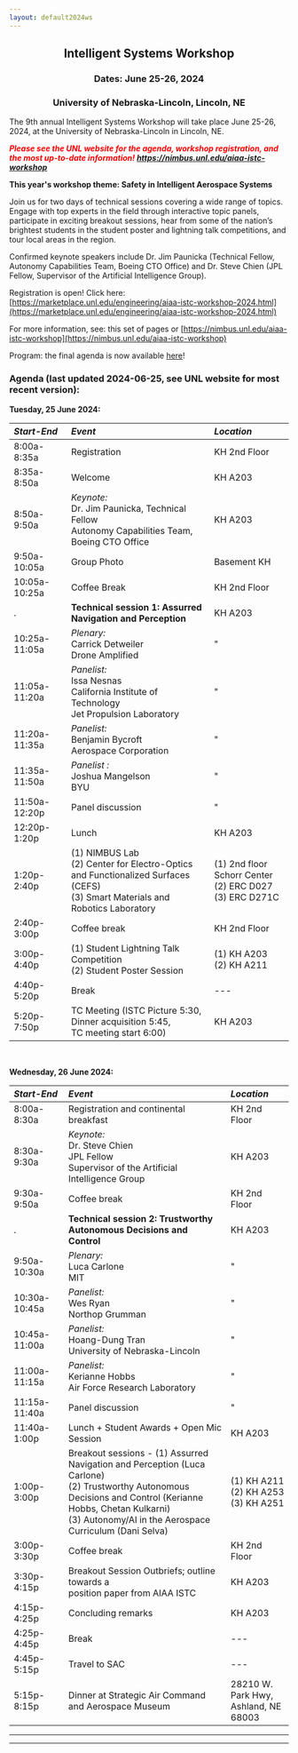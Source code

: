 ```yaml
---
layout: default2024ws
---
```


<h2 align="center">Intelligent Systems Workshop</h2>
<h3 align="center">Dates: June 25-26, 2024</h3>
<h3 align="center">University of Nebraska-Lincoln, Lincoln, NE</h3>

The 9th annual Intelligent Systems Workshop will take place June 25-26, 2024, at the University of Nebraska-Lincoln in Lincoln, NE.

<p style="color:red;"><i><b>Please see the UNL website for the agenda, workshop registration, and the most up-to-date information! <a href="https://nimbus.unl.edu/aiaa-istc-workshop">https://nimbus.unl.edu/aiaa-istc-workshop</a></b></i></p>

**This year's workshop theme: Safety in Intelligent Aerospace Systems**

Join us for two days of technical sessions covering a wide range of topics. Engage with top experts in the field through interactive topic panels, participate in exciting breakout sessions, hear from some of the nation’s brightest students in the student poster and lightning talk competitions, and tour local areas in the region.

Confirmed keynote speakers include Dr. Jim Paunicka (Technical Fellow, Autonomy Capabilities Team, Boeing CTO Office) and Dr. Steve Chien (JPL Fellow, Supervisor of the Artificial Intelligence Group).

Registration is open! Click here: [https://marketplace.unl.edu/engineering/aiaa-istc-workshop-2024.html](https://marketplace.unl.edu/engineering/aiaa-istc-workshop-2024.html)

For more information, see: this set of pages or [https://nimbus.unl.edu/aiaa-istc-workshop](https://nimbus.unl.edu/aiaa-istc-workshop)

<!--
(Please note that this workshop will be an in-person only event.)
-->
Program: the final agenda is now available <a href="https://nimbus.unl.edu/aiaa-istc-workshop">here</a>!

### Agenda (last updated 2024-06-25, see UNL website for most recent version): ###

**Tuesday, 25 June 2024:**

| ***Start-End*** | ***Event*** | ***Location*** |
| :-------------- | :---------- | :------------- |
| 8:00a-8:35a | Registration | KH 2nd Floor |
| 8:35a-8:50a | Welcome | KH A203 |
| 8:50a-9:50a | *Keynote:*<br>Dr. Jim Paunicka, Technical Fellow<br>Autonomy Capabilities Team, Boeing CTO Office | KH A203 |
| 9:50a-10:05a | Group Photo | Basement KH |
| 10:05a-10:25a | Coffee Break | KH 2nd Floor |
| . | **Technical session 1: Assurred Navigation and Perception** | KH A203 |
| 10:25a-11:05a | *Plenary:*<br>Carrick Detweiler<br>Drone Amplified | " |
| 11:05a-11:20a | *Panelist:*<br>Issa Nesnas<br>California Institute of Technology<br>Jet Propulsion Laboratory | " |
| 11:20a-11:35a | *Panelist:*<br>Benjamin Bycroft<br>Aerospace Corporation | " |
| 11:35a-11:50a | *Panelist :*<br>Joshua Mangelson<br>BYU | " |
| 11:50a-12:20p | Panel discussion | " |
| 12:20p-1:20p | Lunch | KH A203 |
| 1:20p-2:40p | (1) NIMBUS Lab<br>(2) Center for Electro-Optics<br>and Functionalized Surfaces (CEFS)<br>(3) Smart Materials and Robotics Laboratory | (1) 2nd floor Schorr Center<br>(2) ERC D027<br>(3) ERC D271C |
| 2:40p-3:00p | Coffee break | KH 2nd Floor |
| 3:00p-4:40p | (1) Student Lightning Talk Competition<br>(2) Student Poster Session | (1) KH A203<br>(2) KH A211 |
| 4:40p-5:20p | Break | --- |
| 5:20p-7:50p | TC Meeting (ISTC Picture 5:30,<br>Dinner acquisition 5:45,<br>TC meeting start 6:00) | KH A203 |

<br>

**Wednesday, 26 June 2024:**

| ***Start-End*** | ***Event*** | ***Location*** |
| :-------------- | :---------- | :------------- |
| 8:00a-8:30a | Registration and continental breakfast | KH 2nd Floor |
| 8:30a-9:30a | *Keynote:*<br>Dr. Steve Chien<br>JPL Fellow<br>Supervisor of the Artificial Intelligence Group | KH A203 |
| 9:30a-9:50a | Coffee break | KH 2nd Floor |
| . | **Technical session 2: Trustworthy Autonomous Decisions and Control** | KH A203 |
| 9:50a-10:30a | *Plenary:*<br>Luca Carlone<br>MIT | " |
| 10:30a-10:45a | *Panelist:*<br>Wes Ryan<br>Northop Grumman | " |
| 10:45a-11:00a | *Panelist:*<br>Hoang-Dung Tran<br>University of Nebraska-Lincoln | " |
| 11:00a-11:15a | *Panelist:*<br>Kerianne Hobbs<br>Air Force Research Laboratory | " |
| 11:15a-11:40a | Panel discussion | " |
| 11:40a-1:00p | Lunch + Student Awards + Open Mic Session | KH A203 |
| 1:00p-3:00p | Breakout sessions - (1) Assurred Navigation and Perception (Luca Carlone)<br>(2) Trustworthy Autonomous Decisions and Control (Kerianne Hobbs, Chetan Kulkarni)<br>(3) Autonomy/AI in the Aerospace Curriculum (Dani Selva) | (1) KH A211<br>(2) KH A253<br>(3) KH A251 |
| 3:00p-3:30p | Coffee break | KH 2nd Floor |
| 3:30p-4:15p | Breakout Session Outbriefs; outline towards a<br>position paper from AIAA ISTC | KH A203 |
| 4:15p-4:25p | Concluding remarks | KH A203 |
| 4:25p-4:45p | Break | --- |
| 4:45p-5:15p | Travel to SAC | --- |
| 5:15p-8:15p | Dinner at Strategic Air Command and Aerospace Museum | 28210 W. Park Hwy,<br>Ashland, NE 68003 |

<!-- Abstract submission is coming soon! -->
<!-- <i><b>Abstract submission is closed.</b></i>--> <!-- open now through ?? ??, 2024 (??PM EST) for the student poster and lightning talk competitions at the IS workshop!</b> See the [student competitions](/IS_Workshop_2024/student_competitions.html) page for more details.</i> -->

<!-- Registration is coming soon! -->
<!--<i><b>Registration: is closed!</b> We hope you all enjoyed attending!<i>-->
<!-- <b>Registration: is open!</b> ($?? for regular attendees and $?? for students) Register <a href="">here</a>!</i> -->
<!-- Pre-registration (optional, until May 15) - reserve a ticket now, pay later!: [link to form]() -->
<!--
Site structure:  
-- <a href="{{ '/IS_Workshop_2024/program.html' | absolute_url }}">Program</a><br>
-- <a href="{{ '/IS_Workshop_2024/venue.html' | absolute_url }}">Venue</a><br>
-- <a href="{{ '/IS_Workshop_2024/accommodation.html' | absolute_url }}">Accommodation</a><br>
-- <a href="{{ '/IS_Workshop_2024/tours.html' | absolute_url }}">Tours</a><br>
-- <a href="{{ '/IS_Workshop_2024/student_competitions.html' | absolute_url }}">Student competitions</a><br>
-- <a href="{{ '/IS_Workshop_2024/open_mic_session.html' | absolute_url }}">Open mic session</a><br>
-- <a href="{{ '/IS_Workshop_2024/about.html' | absolute_url }}">About</a><br>
-->
* * *
* * *

<!-- --end-of-page-- -->
